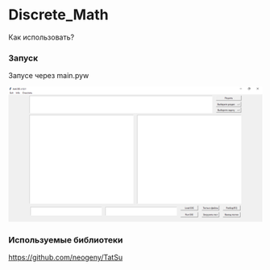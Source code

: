 # Discrete_Math

Как использовать?

### Запуск
 Запусе через main.pyw
 
![image](https://github.com/Hodgiecode/Discrete_Math/blob/main/image.png)

### Используемые библиотеки

https://github.com/neogeny/TatSu
